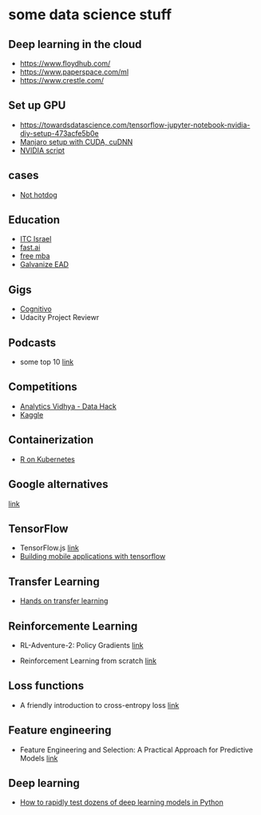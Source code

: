 # some data science stuff

## Deep learning in the cloud

* https://www.floydhub.com/
* https://www.paperspace.com/ml
* https://www.crestle.com/

## Set up GPU

* https://towardsdatascience.com/tensorflow-jupyter-notebook-nvidia-diy-setup-473acfe5b0e
* [Manjaro setup with CUDA, cuDNN](https://leblancfg.com/installing-cuda-cudnn-tensorflow-nvidia-gtx960.html)
* [NVIDIA script](https://docs.nvidia.com/cuda/cuda-installation-guide-linux/index.html#runfile-overview)

## cases

* [Not hotdog](https://medium.com/@timanglade/how-hbos-silicon-valley-built-not-hotdog-with-mobile-tensorflow-keras-react-native-ef03260747f3)

## Education

* [ITC Israel](https://www.itc.tech/fellows-data-science/)
* [fast.ai](http://www.fast.ai/)
* [free mba](https://smart.ly/the-free-mb)
* [Galvanize EAD](https://www.galvanize.com/online/data-science-mentoring)

## Gigs

* [Cognitivo](cognitivo.ai)
* Udacity Project Reviewr

## Podcasts

* some top 10 [link](https://medium.com/startup-grind/the-10-best-ai-data-science-and-machine-learning-podcasts-d7495cfb127c)

## Competitions

* [Analytics Vidhya - Data Hack](https://datahack.analyticsvidhya.com/contest/all/)
* [Kaggle](https://www.kaggle.com/learn)

## Containerization

* [R on Kubernetes](http://code.markedmondson.me/r-on-kubernetes-serverless-shiny-r-apis-and-scheduled-scripts/)

## Google alternatives
[link](https://restoreprivacy.com/google-alternatives/)

## TensorFlow
* TensorFlow.js [link](https://blog.yellowant.com/tensorflow-js-a-practical-guide-2ed58327c455)
* [Building mobile applications with tensorflow](https://www.oreilly.com/data/free/building-mobile-applications-with-tensorflow.csp)

## Transfer Learning
* [Hands on transfer learning](https://github.com/dipanjanS/hands-on-transfer-learning-with-python)

## Reinforcemente Learning

* RL-Adventure-2: Policy Gradients [link](https://github.com/higgsfield/RL-Adventure-2)

* Reinforcement Learning from scratch [link](https://blog.insightdatascience.com/reinforcement-learning-from-scratch-819b65f074d8)

## Loss functions

* A friendly introduction to cross-entropy loss [link](https://rdipietro.github.io/friendly-intro-to-cross-entropy-loss/)

## Feature engineering

* Feature Engineering and Selection: A Practical Approach for Predictive Models [link](http://www.feat.engineering/)

## Deep learning

* [How to rapidly test dozens of deep learning models in Python](https://towardsdatascience.com/how-to-rapidly-test-dozens-of-deep-learning-models-in-python-cb839b518531)
